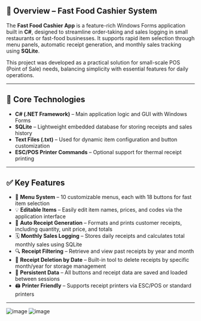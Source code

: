 ## 🧾 Overview – Fast Food Cashier System

The **Fast Food Cashier App** is a feature-rich Windows Forms application built in **C#**, designed to streamline order-taking and sales logging in small restaurants or fast-food businesses. It supports rapid item selection through menu panels, automatic receipt generation, and monthly sales tracking using **SQLite**.

This project was developed as a practical solution for small-scale POS (Point of Sale) needs, balancing simplicity with essential features for daily operations.

---

## 🔧 Core Technologies

- **C# (.NET Framework)** – Main application logic and GUI with Windows Forms  
- **SQLite** – Lightweight embedded database for storing receipts and sales history  
- **Text Files (.txt)** – Used for dynamic item configuration and button customization  
- **ESC/POS Printer Commands** – Optional support for thermal receipt printing  

---

## ✅ Key Features

- 🍔 **Menu System** – 10 customizable menus, each with 18 buttons for fast item selection  
- 💡 **Editable Items** – Easily edit item names, prices, and codes via the application interface  
- 🧾 **Auto Receipt Generation** – Formats and prints customer receipts, including quantity, unit price, and totals  
- 🗓️ **Monthly Sales Logging** – Stores daily receipts and calculates total monthly sales using SQLite  
- 🔍 **Receipt Filtering** – Retrieve and view past receipts by year and month  
- 🧹 **Receipt Deletion by Date** – Built-in tool to delete receipts by specific month/year for storage management  
- 📁 **Persistent Data** – All buttons and receipt data are saved and loaded between sessions  
- 🖨️ **Printer Friendly** – Supports receipt printers via ESC/POS or standard printers  

---






![image](https://github.com/user-attachments/assets/8968dc5a-72cb-4535-a53c-b468e516687b)
![image](https://github.com/user-attachments/assets/8646c9e7-5577-48e9-a037-eadab26eda6c)

